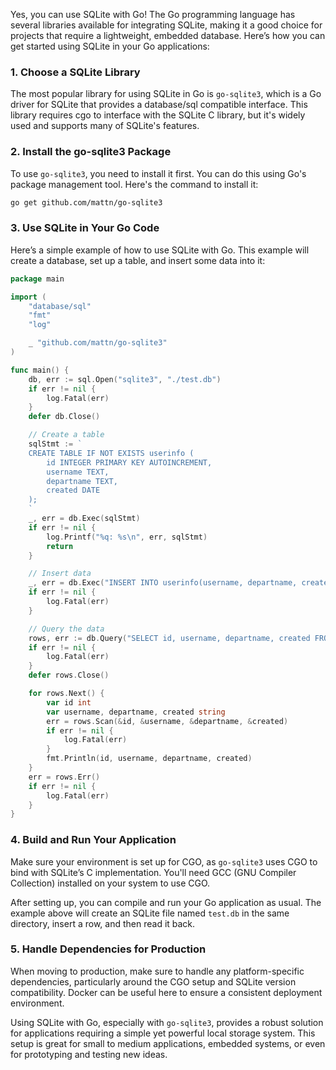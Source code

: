 Yes, you can use SQLite with Go! The Go programming language has several libraries available for integrating SQLite, making it a good choice for projects that require a lightweight, embedded database. Here’s how you can get started using SQLite in your Go applications:

### 1. **Choose a SQLite Library**

The most popular library for using SQLite in Go is `go-sqlite3`, which is a Go driver for SQLite that provides a database/sql compatible interface. This library requires cgo to interface with the SQLite C library, but it's widely used and supports many of SQLite's features.

### 2. **Install the go-sqlite3 Package**

To use `go-sqlite3`, you need to install it first. You can do this using Go's package management tool. Here's the command to install it:


```bash
go get github.com/mattn/go-sqlite3

```

### 3. **Use SQLite in Your Go Code**

Here’s a simple example of how to use SQLite with Go. This example will create a database, set up a table, and insert some data into it:

```go
package main

import (
    "database/sql"
    "fmt"
    "log"

    _ "github.com/mattn/go-sqlite3"
)

func main() {
    db, err := sql.Open("sqlite3", "./test.db")
    if err != nil {
        log.Fatal(err)
    }
    defer db.Close()

    // Create a table
    sqlStmt := `
    CREATE TABLE IF NOT EXISTS userinfo (
        id INTEGER PRIMARY KEY AUTOINCREMENT,
        username TEXT,
        departname TEXT,
        created DATE
    );
    `
    _, err = db.Exec(sqlStmt)
    if err != nil {
        log.Printf("%q: %s\n", err, sqlStmt)
        return
    }

    // Insert data
    _, err = db.Exec("INSERT INTO userinfo(username, departname, created) VALUES(?, ?, ?)", "john", "Engineering", "2022-04-12")
    if err != nil {
        log.Fatal(err)
    }

    // Query the data
    rows, err := db.Query("SELECT id, username, departname, created FROM userinfo")
    if err != nil {
        log.Fatal(err)
    }
    defer rows.Close()

    for rows.Next() {
        var id int
        var username, departname, created string
        err = rows.Scan(&id, &username, &departname, &created)
        if err != nil {
            log.Fatal(err)
        }
        fmt.Println(id, username, departname, created)
    }
    err = rows.Err()
    if err != nil {
        log.Fatal(err)
    }
}
```

### 4. **Build and Run Your Application**

Make sure your environment is set up for CGO, as `go-sqlite3` uses CGO to bind with SQLite’s C implementation. You'll need GCC (GNU Compiler Collection) installed on your system to use CGO.

After setting up, you can compile and run your Go application as usual. The example above will create an SQLite file named `test.db` in the same directory, insert a row, and then read it back.

### 5. **Handle Dependencies for Production**

When moving to production, make sure to handle any platform-specific dependencies, particularly around the CGO setup and SQLite version compatibility. Docker can be useful here to ensure a consistent deployment environment.

Using SQLite with Go, especially with `go-sqlite3`, provides a robust solution for applications requiring a simple yet powerful local storage system. This setup is great for small to medium applications, embedded systems, or even for prototyping and testing new ideas.

